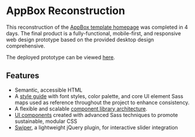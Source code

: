 # AppBox Reconstruction

This reconstruction of the [AppBox template homepage](http://themeforest.net/item/appbox-app-landing-shop-html-/11416977) was completed in 4 days. The final product is a fully-functional, mobile-first, and responsive web design prototype based on the provided desktop design comprehensive.

The deployed prototype can be viewed [here](http://utopian-whistle.surge.sh).

## Features

- Semantic, accessible HTML
- A [style guide](STYLE_GUIDE.md) with font styles, color palette, and core UI element Sass maps used as reference throughout the project to enhance consistency.
- A flexible and scalable [component library architecture](../../tree/master/sass).
- [UI components](COMPONENTS.md) created with advanced Sass techniques to promote sustainable, modular CSS
- [Swiper](http://www.idangero.us/swiper), a lightweight jQuery plugin, for interactive slider integration

